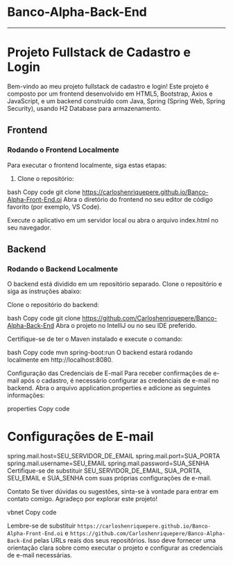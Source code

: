 # Banco-Alpha-Back-End

---

# Projeto Fullstack de Cadastro e Login

Bem-vindo ao meu projeto fullstack de cadastro e login! Este projeto é composto por um frontend desenvolvido em HTML5, Bootstrap, Axios e JavaScript, e um backend construído com Java, Spring (Spring Web, Spring Security), usando H2 Database para armazenamento.

## Frontend

### Rodando o Frontend Localmente

Para executar o frontend localmente, siga estas etapas:

1. Clone o repositório:

bash
Copy code
git clone https://carloshenriquepere.github.io/Banco-Alpha-Front-End.oi
Abra o diretório do frontend no seu editor de código favorito (por exemplo, VS Code).

Execute o aplicativo em um servidor local ou abra o arquivo index.html no seu navegador.

## Backend

### Rodando o Backend Localmente

O backend está dividido em um repositório separado. Clone o repositório e siga as instruções abaixo:

Clone o repositório do backend:

bash
Copy code
git clone https://github.com/Carloshenriquepere/Banco-Alpha-Back-End
Abra o projeto no IntelliJ ou no seu IDE preferido.

Certifique-se de ter o Maven instalado e execute o comando:

bash
Copy code
mvn spring-boot:run
O backend estará rodando localmente em http://localhost:8080.

Configuração das Credenciais de E-mail
Para receber confirmações de e-mail após o cadastro, é necessário configurar as credenciais de e-mail no backend. Abra o arquivo application.properties e adicione as seguintes informações:

properties
Copy code
# Configurações de E-mail
spring.mail.host=SEU_SERVIDOR_DE_EMAIL
spring.mail.port=SUA_PORTA
spring.mail.username=SEU_EMAIL
spring.mail.password=SUA_SENHA
Certifique-se de substituir SEU_SERVIDOR_DE_EMAIL, SUA_PORTA, SEU_EMAIL e SUA_SENHA com suas próprias configurações de e-mail.

Contato
Se tiver dúvidas ou sugestões, sinta-se à vontade para entrar em contato comigo. Agradeço por explorar este projeto!

vbnet
Copy code

Lembre-se de substituir `https://carloshenriquepere.github.io/Banco-Alpha-Front-End.oi` e `https://github.com/Carloshenriquepere/Banco-Alpha-Back-End` pelas URLs reais dos seus repositórios. Isso deve fornecer uma orientação clara sobre como executar o projeto e configurar as credenciais de e-mail necessárias.
